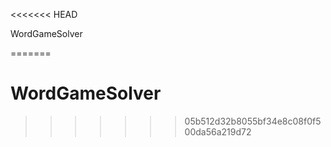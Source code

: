 <<<<<<< HEAD

WordGameSolver


=======
# WordGameSolver
>>>>>>> 05b512d32b8055bf34e8c08f0f500da56a219d72

